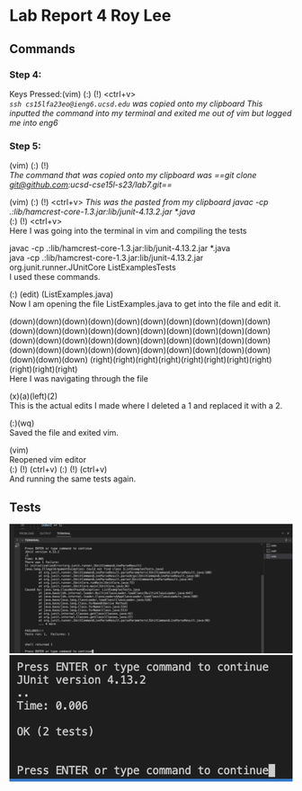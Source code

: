 # Lab Report 4 Roy Lee

## Commands
### Step 4: <br>
Keys Pressed:(vim) <enter> (:) (!) <ctrl+v> <br>  _`ssh cs15lfa23eo@ieng6.ucsd.edu` was copied onto my clipboard_ <enter> _This inputted the command into my terminal and exited me out of vim but logged me into eng6_ <br>
### Step 5: <br>
(vim) <enter> (:) (!) <ctrl-v> <br> _The command that was copied onto my clipboard was ==git clone git@github.com:ucsd-cse15l-s23/lab7.git==_ <br>





(vim) <enter> (:) (!) <ctrl+v> <enter> <enter> _This was the pasted from my clipboard javac -cp .:lib/hamcrest-core-1.3.jar:lib/junit-4.13.2.jar *.java_ <br> (:) (!) <ctrl+v> <enter> <br>
Here I was going into the terminal in vim and compiling the tests <br>

javac -cp .:lib/hamcrest-core-1.3.jar:lib/junit-4.13.2.jar *.java <br>
java -cp .:lib/hamcrest-core-1.3.jar:lib/junit-4.13.2.jar org.junit.runner.JUnitCore ListExamplesTests <br>
I used these commands.<br>

(:) (edit) (ListExamples.java) <br>
Now I am opening the file ListExamples.java to get into the file and edit it.<br>

(down)(down)(down)(down)(down)(down)(down)(down)(down)(down)(down)(down)(down)(down)(down)(down)(down)(down)(down)(down)(down)(down)(down)(down)(down)(down)(down)(down)(down)(down)(down)(down)(down)(down)(down)(down)(down)(down)(down)(down)(down)(down)(down)
(right)(right)(right)(right)(right)(right)(right)(right)(right)(right)(right) <br>
Here I was navigating through the file <br>

(x)(a)(left)(2) <br>
This is the actual edits I made where I deleted a 1 and replaced it with a 2. <br>

(:)(wq)<enter> <br>
Saved the file and exited vim. <br>

(vim) <br>
Reopened vim editor <br>
(:) (!) (ctrl+v) <enter> (:) (!) (ctrl+v) <enter> <br>
And running the same tests again.


## Tests
![Image](vim1test.png)
![Image](vim2test.png)
